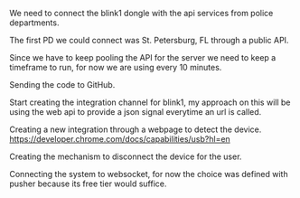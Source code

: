 
We need to connect the blink1 dongle with the api services from police departments.

The first PD we could connect was St. Petersburg, FL through a public API.

Since we have to keep pooling the API for the server we need to keep a timeframe to run, for now we are using every 10
minutes.

Sending the code to GitHub.

Start creating the integration channel for blink1, my approach on this will be using the web api to provide a json signal
everytime an url is called.

Creating a new integration through a webpage to detect the device.
https://developer.chrome.com/docs/capabilities/usb?hl=en

Creating the mechanism to disconnect the device for the user.

Connecting the system to websocket, for now the choice was defined with pusher because its free tier would suffice.

